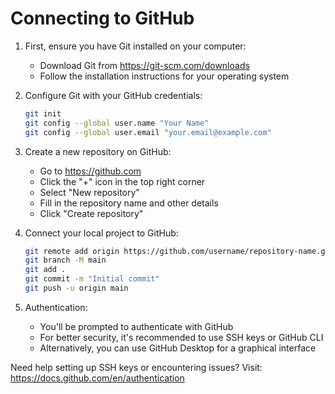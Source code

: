 # Connecting to GitHub

1. First, ensure you have Git installed on your computer:
   - Download Git from https://git-scm.com/downloads
   - Follow the installation instructions for your operating system

2. Configure Git with your GitHub credentials:
   ```bash
   git init
   git config --global user.name "Your Name"
   git config --global user.email "your.email@example.com"
   ```

3. Create a new repository on GitHub:
   - Go to https://github.com
   - Click the "+" icon in the top right corner
   - Select "New repository"
   - Fill in the repository name and other details
   - Click "Create repository"

4. Connect your local project to GitHub:
   ```bash
   git remote add origin https://github.com/username/repository-name.git
   git branch -M main
   git add .
   git commit -m "Initial commit"
   git push -u origin main
   ```

5. Authentication:
   - You'll be prompted to authenticate with GitHub
   - For better security, it's recommended to use SSH keys or GitHub CLI
   - Alternatively, you can use GitHub Desktop for a graphical interface

Need help setting up SSH keys or encountering issues? Visit: https://docs.github.com/en/authentication